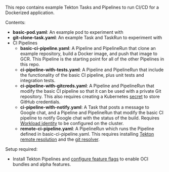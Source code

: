 This repo contains example Tekton Tasks and Pipelines to run CI/CD for a Dockerized application.

Contents:
- **basic-pod.yaml**: An example pod to experiment with
- **git-clone-task.yaml**: An example Task and TaskRun to experiment with
- CI Pipelines
  - **basic-ci-pipeline.yaml**: A Pipeline and PipelineRun that clone an example repository,
    build a Docker image, and push that image to GCR. This Pipeline is the starting point
    for all of the other Pipelines in this repo.
  - **ci-pipeline-with-tests.yaml**: A Pipeline and PipelineRun that include the functionality of
    the basic CI pipeline, plus unit tests and integration tests.
  - **ci-pipeline-with-gitcreds.yaml**: A Pipeline and PipelineRun that modify the basic
    CI pipeline so that it can be used with a private Git repository. This also requires
    creating a Kubernetes [secret](https://kubernetes.io/docs/concepts/configuration/secret/)
    to store GitHub credentials.
  - **ci-pipeline-with-notify.yaml**: A Task that posts a message to Google chat, and a Pipeline
    and PipelineRun that modify the basic CI pipeline to notify Google chat with the status of
    the build. Requires [Workload identity](https://cloud.google.com/kubernetes-engine/docs/how-to/workload-identity)
    to be configured on the cluster.
  - **remote-ci-pipeline.yaml**: A PipelineRun which runs the Pipeline defined in basic-ci-pipeline.yaml.
    This requires installing [Tekton remote resolution](https://github.com/tektoncd/resolution#install)
    and the [git resolver](https://github.com/tektoncd/resolution/tree/main/gitresolver#install).

Setup required:
- Install Tekton Pipelines and [configure feature flags](https://tekton.dev/docs/pipelines/install/#customizing-the-pipelines-controller-behavior)
  to enable OCI bundles and alpha features.